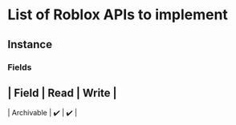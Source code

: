 # List of Roblox APIs to implement

## Instance

### Fields
| Field | Read | Write |
------------------------
| Archivable | :heavy_check_mark: | :heavy_check_mark: |